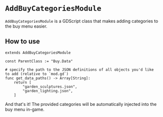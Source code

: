 # `AddBuyCategoriesModule`

`AddBuyCategoriesModule` is a GDScript class that makes adding categories to the buy menu easier.

## How to use

```
extends AddBuyCategoriesModule

const ParentClass := "Buy.Data"

# specify the path to the JSON definitions of all objects you'd like to add (relative to `mod.gd`)
func get_data_paths() -> Array[String]:
    return [
        "garden_sculptures.json",
        "garden_lighting.json",
    ]
```

And that's it! The provided categories will be automatically injected into the buy menu in-game.